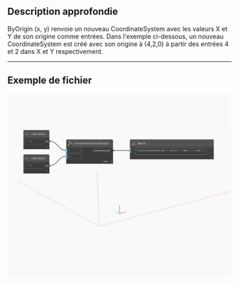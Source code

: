 ## Description approfondie
ByOrigin (x, y) renvoie un nouveau CoordinateSystem avec les valeurs X et Y de son origine comme entrées. Dans l'exemple ci-dessous, un nouveau CoordinateSystem est créé avec son origine à (4,2,0) à partir des entrées 4 et 2 dans X et Y respectivement.
___
## Exemple de fichier

![ByOrigin (x, y)](./Autodesk.DesignScript.Geometry.CoordinateSystem.ByOrigin(x,%20y)_img.jpg)

